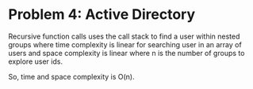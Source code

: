# Problem 4: Active Directory

Recursive function calls uses the call stack to find a user within nested groups where time complexity is linear for searching user in an array of users and space complexity is linear where n is the number of groups to explore user ids.

So, time and space complexity is O(n).

